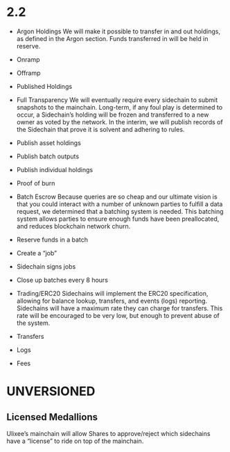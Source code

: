 # 2.2 
- Argon Holdings
  We will make it possible to transfer in and out holdings, as defined in the Argon section. Funds transferred in will be held in reserve.
- Onramp
- Offramp
- Published Holdings

- Full Transparency
  We will eventually require every sidechain to submit snapshots to the mainchain. Long-term, if any foul play is determined to occur, a Sidechain’s holding will be frozen and transferred to a new owner as voted by the network. In the interim, we will publish records of the Sidechain that prove it is solvent and adhering to rules.
- Publish asset holdings
- Publish batch outputs
- Publish individual holdings
- Proof of burn

- Batch Escrow
  Because queries are so cheap and our ultimate vision is that you could interact with a number of unknown parties to fulfill a data request, we determined that a batching system is needed. This batching system allows parties to ensure enough funds have been preallocated, and reduces blockchain network churn.
- Reserve funds in a batch
- Create a “job”
- Sidechain signs jobs
- Close up batches every 8 hours

- Trading/ERC20
  Sidechains will implement the ERC20 specification, allowing for balance lookup, transfers, and events (logs) reporting. Sidechains will have a maximum rate they can charge for transfers. This rate will be encouraged to be very low, but enough to prevent abuse of the system.
- Transfers
- Logs
- Fees

# UNVERSIONED

## Licensed Medallions
Ulixee’s mainchain will allow Shares to approve/reject which sidechains have a “license” to ride on top of the mainchain.
